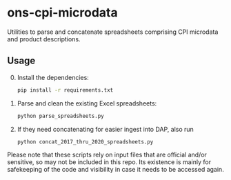 # ons-cpi-microdata

Utilities to parse and concatenate spreadsheets comprising CPI microdata and product descriptions.

## Usage

0) Install the dependencies:

   ```sh
   pip install -r requirements.txt
   ```

1) Parse and clean the existing Excel spreadsheets:

   ```sh
   python parse_spreadsheets.py
   ```

2) If they need concatenating for easier ingest into DAP, also run

   ```sh
   python concat_2017_thru_2020_spreadsheets.py
   ```

Please note that these scripts rely on input files that are official and/or sensitive, so may not be included in this repo. Its existence is mainly for safekeeping of the code and visibility in case it needs to be accessed again.
